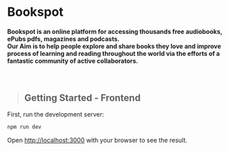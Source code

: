 # Bookspot

<h4> Bookspot is an online platform for accessing thousands free audiobooks, ePubs pdfs, magazines and podcasts.<br>
Our Aim is to help people explore and share books they love and improve process of learning and reading throughout the world via the efforts of a fantastic community of active collaborators.</h4>

<br>

> ## Getting Started - Frontend

First, run the development server:

```bash
npm run dev
```

Open [http://localhost:3000](http://localhost:3000) with your browser to see the result.
